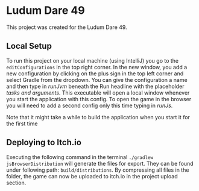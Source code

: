 # Ludum Dare 49

This project was created for the Ludum Dare 49.

## Local Setup
To run this project on your local machine (using IntelliJ) you go to the `editConfigurations` in the top right corner. 
In the new window, you add a new configuration by clicking on the plus sign in the top left corner and select Gradle from the dropdown.
You can give the configuration a name and then type in *runJvm* beneath the Run headline with the placeholder *tasks and arguments*.
This executable will open a local window whenever you start the application with this config. 
To open the game in the browser you will need to add a second config only this time typing in *runJs*. 

Note that it might take a while to build the application when you start it for the first time

## Deploying to Itch.io
Executing the following command in the terminal `./gradlew jsBrowserDistribution` will generate the files for export. 
They can be found under following path: `build/distributions`.
By compressing all files in the folder, the game can now be uploaded to itch.io in the project upload section.
